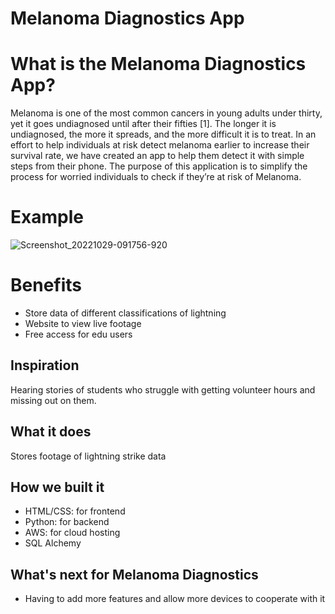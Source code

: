 # Melanoma Diagnostics App

# What is the Melanoma Diagnostics App?
Melanoma is one of the most common cancers in young adults under thirty, yet it goes undiagnosed until after their fifties [1]. The longer it is undiagnosed, the more it spreads, and the more difficult it is to treat. In an effort to help individuals at risk detect melanoma earlier to increase their survival rate, we have created an app to help them detect it with simple steps from their phone. The purpose of this application is to simplify the process for worried individuals to check if they’re at risk of Melanoma.

# Example

![Screenshot_20221029-091756-920](https://user-images.githubusercontent.com/71856219/198847590-c66e94fb-9c32-4561-ab91-00a472c505b1.png)

# Benefits
- Store data of different classifications of lightning
- Website to view live footage
- Free access for edu users

## Inspiration
Hearing stories of students who struggle with getting volunteer hours and missing out on them.

## What it does
Stores footage of lightning strike data

## How we built it
- HTML/CSS: for frontend
- Python: for backend
- AWS: for cloud hosting
- SQL Alchemy


## What's next for Melanoma Diagnostics
- Having to add more features and allow more devices to cooperate with it
